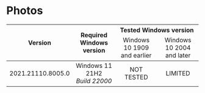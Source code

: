 # Photos

<table>
	<thead>
		<tr>
			<th rowspan=2>Version</th>
			<th rowspan=2>Required Windows version</th>
			<th colspan=2>Tested Windows version</th>
		</tr>
		<tr>
			<td align="center">Windows 10 1909 and earlier</td>
			<td align="center">Windows 10 2004 and later</td>
		</tr>
	</thead>
	<tbody>
		<tr>
			<td align="center">2021.21110.8005.0</td>
			<td align="center">
				Windows 11 21H2<br>
				<i>Build 22000</i>
			</td>
			<td align="center">NOT TESTED</td>
			<td align="center">LIMITED</td>
		</tr>
	</tbody>
</table>
